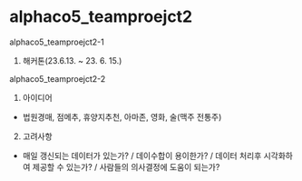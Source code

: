# alphaco5_teamproejct2

alphaco5_teamproejct2-1
1. 해커톤(23.6.13. ~ 23. 6. 15.)

alphaco5_teamproejct2-2
1. 아이디어
- 법원경매, 점메추, 휴양지추천, 아마존, 영화, 술(맥주 전통주)

2. 고려사항
- 매일 갱신되는 데이터가 있는가? / 데이수합이 용이한가? / 데이터 처리후 시각화하여 제공할 수 있는가? / 사람들의 의사결정에 도움이 되는가?
